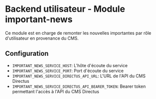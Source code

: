 # Backend utilisateur - Module important-news

Ce module est en charge de remonter les nouvelles importantes par rôle d'utilisateur en provenance du CMS.

## Configuration
- `IMPORTANT_NEWS_SERVICE_HOST`: L'hôte d'écoute du service
- `IMPORTANT_NEWS_SERVICE_PORT`: Port d'écoute du service
- `IMPORTANT_NEWS_SERVICE_DIRECTUS_API_URL`: L'URL de l'API du CMS Directus
- `IMPORTANT_NEWS_SERVICE_DIRECTUS_API_BEARER_TOKEN`: Bearer token permettant l'accès à l'API du CMS Directus
